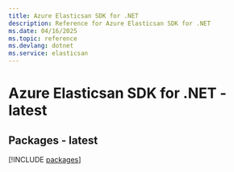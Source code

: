 ```yaml
---
title: Azure Elasticsan SDK for .NET
description: Reference for Azure Elasticsan SDK for .NET
ms.date: 04/16/2025
ms.topic: reference
ms.devlang: dotnet
ms.service: elasticsan
---
```

# Azure Elasticsan SDK for .NET - latest
## Packages - latest
[!INCLUDE [packages](elasticsan-index.md)]